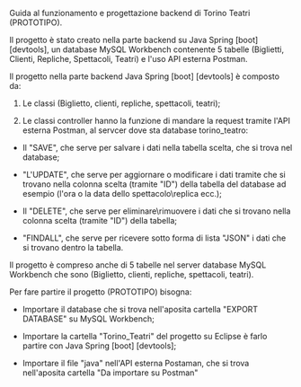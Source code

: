 Guida al funzionamento e progettazione backend di Torino Teatri (PROTOTIPO).

Il progetto è stato creato nella parte backend su Java Spring [boot] [devtools], un database MySQL Workbench contenente 5 tabelle (Biglietti, Clienti, Repliche, Spettacoli, Teatri) e l'uso API esterna Postman.

Il progetto nella parte backend Java Spring [boot] [devtools] è composto da:

1) Le classi (Biglietto, clienti, repliche, spettacoli, teatri);

2) Le classi controller hanno la funzione di mandare la request tramite l'API esterna Postman, al servcer dove sta database torino_teatro:

* Il "SAVE", che serve per salvare i dati nella tabella scelta, che si trova nel database;

* "L'UPDATE", che serve per aggiornare o modificare i dati tramite che si trovano nella colonna scelta (tramite "ID") della tabella del database ad esempio (l'ora o la data dello spettacolo\replica ecc.);

* Il "DELETE", che serve per eliminare\rimuovere i dati che si trovano nella colonna scelta (tramite "ID") della tabella;

* "FINDALL", che serve per ricevere sotto forma di lista "JSON" i dati che si trovano dentro la tabella.

Il progetto è compreso anche di 5 tabelle nel server database MySQL Workbench che sono (Biglietto, clienti, repliche, spettacoli, teatri).

Per fare partire il progetto (PROTOTIPO) bisogna:

* Importare il database che si trova nell'aposita cartella "EXPORT DATABASE" su MySQL Workbench;

* Importare la cartella "Torino_Teatri" del progetto su Eclipse è farlo partire con Java Spring [boot] [devtools];

* Importare il file "java" nell'API esterna Postaman, che si trova nell'aposita cartella "Da importare su Postman" 



 
